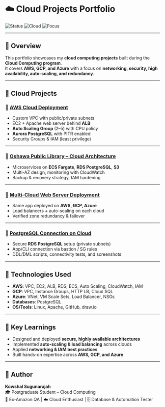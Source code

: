 # ☁️ Cloud Projects Portfolio

![Status](https://img.shields.io/badge/Projects-Completed-brightgreen)
![Cloud](https://img.shields.io/badge/Cloud-AWS%20%7C%20GCP%20%7C%20Azure-orange)
![Focus](https://img.shields.io/badge/Focus-High%20Availability%20%7C%20Scaling-blue)

---

## 📌 Overview
This portfolio showcases my **cloud computing projects** built during the **Cloud Computing program**.  
It covers **AWS, GCP, and Azure** with a focus on **networking, security, high availability, auto-scaling, and redundancy**.

---

## 🚀 Cloud Projects

### 🔹 [AWS Cloud Deployment](https://github.com/kowshal97/AWS-Cloud-Deployment)
- Custom VPC with public/private subnets  
- EC2 + Apache web server behind **ALB**  
- **Auto Scaling Group** (2–5) with CPU policy  
- **Aurora PostgreSQL** with PITR enabled  
- Security Groups & IAM (least privilege)

---

### 🔹 [Oshawa Public Library – Cloud Architecture](https://github.com/kowshal97/Oshawa-Public-Library-Cloud-Architecture)
- Microservices on **ECS Fargate**, **RDS PostgreSQL**, **S3**  
- Multi-AZ design, monitoring with CloudWatch  
- Backup & recovery strategy, IAM hardening

---

### 🔹 [Multi-Cloud Web Server Deployment](https://github.com/kowshal97/Multi-Cloud-Web-Server-Deployment)
- Same app deployed on **AWS, GCP, Azure**  
- Load balancers + auto-scaling on each cloud  
- Verified zone redundancy & failover

---

### 🔹 [PostgreSQL Connection on Cloud](https://github.com/kowshal97/cloud-project-PostgreSQL-Connection)
- Secure **RDS PostgreSQL** setup (private subnets)  
- App/CLI connection via bastion / SG rules  
- DDL/DML scripts, connectivity tests, and screenshots

---

## 🧰 Technologies Used
- **AWS**: VPC, EC2, ALB, RDS, ECS, Auto Scaling, CloudWatch, IAM  
- **GCP**: VPC, Instance Groups, HTTP LB, Cloud SQL  
- **Azure**: VNet, VM Scale Sets, Load Balancer, NSGs  
- **Databases**: PostgreSQL  
- **OS/Tools**: Linux, Apache, GitHub, draw.io

---

## 🎯 Key Learnings
- Designed and deployed **secure, highly available architectures**  
- Implemented **auto-scaling & load balancing** across clouds  
- Applied **networking & IAM best practices**  
- Built hands-on expertise across **AWS, GCP, and Azure**

---

## 👤 Author
**Kowshal Sugunarajah**  
🎓 Postgraduate Student – Cloud Computing  
💼 Ex-Amazon QA | ☁️ Cloud Enthusiast | 🗄️ Database & Automation Tester
